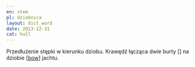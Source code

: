 ```yaml
---
en: stem
pl: dziobnica
layout: dict_word
date: 2013-12-31
cat: hull
---
```


Przedłużenie stępki w kierunku dziobu. 
Krawędź łącząca dwie burty [] na dziobie [[bow](/dict/b/bow/)] jachtu. 

<!-- TODO: burta -->
<!-- TODO: stępka -->
